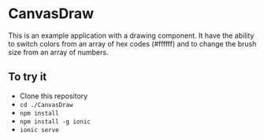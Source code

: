 # CanvasDraw

This is an example application with a drawing component. It have the ability to switch colors from an array of hex codes (#ffffff) and to change the brush size from an array of numbers.

## To try it

- Clone this repository
- `cd ./CanvasDraw`
- `npm install`
- `npm install -g ionic`
- `ionic serve`
